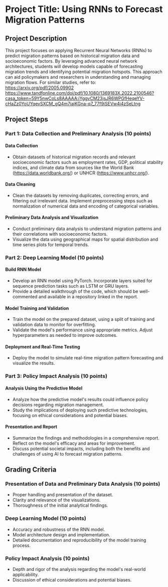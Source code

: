 # Project Title: Using RNNs to Forecast Migration Patterns

## Project Description

This project focuses on applying Recurrent Neural Networks (RNNs) to predict migration patterns based on historical migration data and socioeconomic factors. By leveraging advanced neural network architectures, students will develop models capable of forecasting migration trends and identifying potential migration hotspots. This approach can aid policymakers and researchers in understanding and managing migration flows. For similar studies, refer to:
https://arxiv.org/pdf/2005.09902
https://www.tandfonline.com/doi/pdf/10.1080/1369183X.2022.2100546?casa_token=59Y5nwCoLs8AAAAA:jYggvCM23jsJR6WPGfHeqeYV-cHaZz0YoUYqevSXCM_gQ4m7iajKGna-q7_77f9iSEVw4i4zSeLtng

## Project Steps

### Part 1: Data Collection and Preliminary Analysis (10 points)

#### Data Collection
- Obtain datasets of historical migration records and relevant socioeconomic factors such as employment rates, GDP, political stability indices, and climate data from sources like the World Bank (https://data.worldbank.org/) or UNHCR (https://www.unhcr.org/).

#### Data Cleaning
- Clean the datasets by removing duplicates, correcting errors, and filtering out irrelevant data. Implement preprocessing steps such as normalization of numerical data and encoding of categorical variables.

#### Preliminary Data Analysis and Visualization
- Conduct preliminary data analysis to understand migration patterns and their correlations with socioeconomic factors.
- Visualize the data using geographical maps for spatial distribution and time series plots for temporal trends.

### Part 2: Deep Learning Model (10 points)

#### Build RNN Model
- Develop an RNN model using PyTorch. Incorporate layers suited for sequence prediction tasks such as LSTM or GRU layers.
- Provide a detailed walkthrough of the code, which should be well-commented and available in a repository linked in the report.

#### Model Training and Validation
- Train the model on the prepared dataset, using a split of training and validation data to monitor for overfitting.
- Validate the model's performance using appropriate metrics. Adjust hyperparameters as needed to improve outcomes.

#### Deployment and Real-Time Testing
- Deploy the model to simulate real-time migration pattern forecasting and visualize the results.

### Part 3: Policy Impact Analysis (10 points)

#### Analysis Using the Predictive Model
- Analyze how the predictive model's results could influence policy decisions regarding migration management.
- Study the implications of deploying such predictive technologies, focusing on ethical considerations and potential biases.

#### Presentation and Report
- Summarize the findings and methodologies in a comprehensive report. Reflect on the model's efficacy and areas for improvement.
- Discuss potential societal impacts, including both the benefits and challenges of using AI to forecast migration patterns.

## Grading Criteria

### Presentation of Data and Preliminary Data Analysis (10 points)
- Proper handling and presentation of the dataset.
- Clarity and relevance of the visualizations.
- Thoroughness of the initial analytical findings.

### Deep Learning Model (10 points)
- Accuracy and robustness of the RNN model.
- Model architecture design and implementation.
- Detailed documentation and reproducibility of the model training process.

### Policy Impact Analysis (10 points)
- Depth and rigor of the analysis regarding the model's real-world applicability.
- Discussion of ethical considerations and potential biases.
